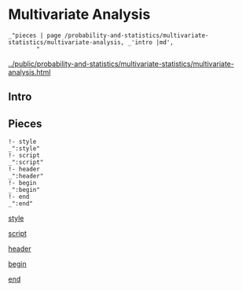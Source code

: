# Multivariate Analysis

    _"pieces | page /probability-and-statistics/multivariate-statistics/multivariate-analysis, _'intro |md',
            "

[../public/probability-and-statistics/multivariate-statistics/multivariate-analysis.html](# "save:")


## Intro

## Pieces

    !- style
    _":style"
    !- script
    _":script"
    !- header
    _":header"
    !- begin
    _":begin"
    !- end
    _":end"

[style]() 

[script]()

[header]()

[begin]()

[end]()

